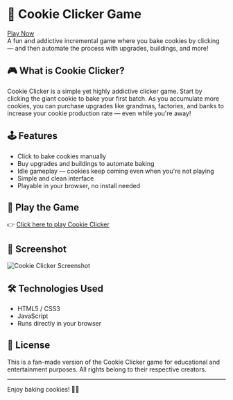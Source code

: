 # 🍪 Cookie Clicker Game

[Play Now](https://kaloodinaz.github.io/cookie-clicker/)  
A fun and addictive incremental game where you bake cookies by clicking — and then automate the process with upgrades, buildings, and more!

## 🎮 What is Cookie Clicker?

Cookie Clicker is a simple yet highly addictive clicker game. Start by clicking the giant cookie to bake your first batch. As you accumulate more cookies, you can purchase upgrades like grandmas, factories, and banks to increase your cookie production rate — even while you're away!

## 🕹️ Features

- Click to bake cookies manually
- Buy upgrades and buildings to automate baking
- Idle gameplay — cookies keep coming even when you're not playing
- Simple and clean interface
- Playable in your browser, no install needed

## 🚀 Play the Game

👉 [Click here to play Cookie Clicker](https://kaloodinaz.github.io/cookie-clicker/)

## 📸 Screenshot

![Cookie Clicker Screenshot](https://kaloodinaz.github.io/cookie-clicker/cookieclicker-screenshot.jpg)

## 🛠️ Technologies Used

- HTML5 / CSS3
- JavaScript
- Runs directly in your browser

## 📄 License

This is a fan-made version of the Cookie Clicker game for educational and entertainment purposes. All rights belong to their respective creators.

---

Enjoy baking cookies! 🍪🔥
